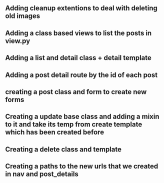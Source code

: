 ## Adding cleanup extentions to deal with deleting old images

## Adding a class based views to list the posts in view.py

## Adding a list and detail class + detail template

## Adding a post detail route by the id of each post

## creating a post class and form to create new forms

## Creating a update base class and adding a mixin to it and take its temp from create template which has been created before

## Creating a delete class and template

## Creating a paths to the new urls that we created in nav and post_details

